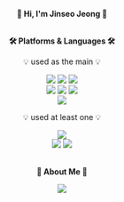 <div align="center">

**👋 Hi, I'm Jinseo Jeong 👋** <br><br>


**🛠️ Platforms & Languages 🛠️** 
  
💡 used as the main 💡

<img src="https://img.shields.io/badge/Android Studio-3DDC84?style=flat&logo=android&logoColor=white"/>
<img src="https://img.shields.io/badge/Kotlin-7F52FF?style=flat&logo=kotlin&logoColor=white"/>
<img src="https://img.shields.io/badge/Jetpack Compose-4285F4?style=flat&logo=jetpackcompose&logoColor=white"/> 
<br>
<img src="https://img.shields.io/badge/Spring-6DB33F?style=flat&logo=spring&logoColor=white"/>
<img src="https://img.shields.io/badge/Spring Boot-6DB33F?style=flat&logo=springboot&logoColor=white"/>
<img src="https://img.shields.io/badge/Java-007396?style=flat&logo=OpenJDK&logoColor=white"/>
<br>
<img src="https://img.shields.io/badge/Python-3776AB?style=flat&logo=python&logoColor=white"/> 


💡 used at least one 💡

<img src="https://img.shields.io/badge/C-A8B9CC?style=flat&logo=c&logoColor=white"/> 
<br>
<img src="https://img.shields.io/badge/Unity-FFFFFF?style=flat&logo=unity&logoColor=black"/>
<img src="https://img.shields.io/badge/C#-00599C?style=flat&logo=cplusplus&logoColor=white"/> 
<br><br>


**🐢 About Me 🐢**

<img src="https://img.shields.io/badge/Tistory-000000?style=flat&logo=tistory&logoColor=white"/>
</div>
